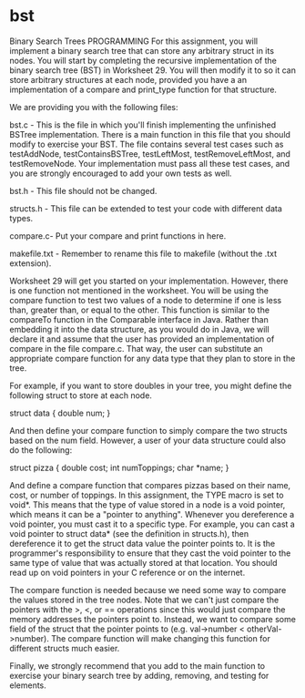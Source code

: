 # bst

Binary Search Trees
PROGRAMMING
For this assignment, you will implement a binary search tree that can store any arbitrary struct in its nodes.
You will start by completing the recursive implementation of the binary search tree (BST) in Worksheet
29. You will then modify it to so it can store arbitrary structures at each node, provided you have a an
implementation of a compare and print_type function for that structure.

We are providing you with the following files:

bst.c - This is the file in which you'll finish implementing the unfinished BSTree implementation. There is
a main function in this file that you should modify to exercise your BST. The file contains several test
cases such as testAddNode, testContainsBSTree, testLeftMost, testRemoveLeftMost, and
testRemoveNode. Your implementation must pass all these test cases, and you are strongly
encouraged to add your own tests as well.

bst.h - This file should not be changed.

structs.h - This file can be extended to test your code with different data types.

compare.c- Put your compare and print functions in here.

makefile.txt - Remember to rename this file to makefile (without the .txt extension).

Worksheet 29 will get you started on your implementation. However, there is one function not mentioned in
the worksheet. You will be using the compare function to test two values of a node to determine if one is less
than, greater than, or equal to the other. This function is similar to the compareTo function in the
Comparable interface in Java. Rather than embedding it into the data structure, as you would do in Java, we
will declare it and assume that the user has provided an implementation of compare in the file compare.c.
That way, the user can substitute an appropriate compare function for any data type that they plan to store in
the tree.

For example, if you want to store doubles in your tree, you might define the following struct to store at each
node.

struct data {
double num;
}

And then define your compare function to simply compare the two structs based on the num field. However,
a user of your data structure could also do the following:

struct pizza {
double cost;
int numToppings;
char *name;
}

And define a compare function that compares pizzas based on their name, cost, or number of toppings.
In this assignment, the TYPE macro is set to void*. This means that the type of value stored in a node is a
void pointer, which means it can be a "pointer to anything". Whenever you dereference a void pointer, you
must cast it to a specific type. For example, you can cast a void pointer to struct data* (see the definition in
structs.h), then dereference it to get the struct data value the pointer points to. It is the programmer's
responsibility to ensure that they cast the void pointer to the same type of value that was actually stored at
that location. You should read up on void pointers in your C reference or on the internet.

The compare function is needed because we need some way to compare the values stored in the tree nodes.
Note that we can't just compare the pointers with the >, <, or == operations since this would just compare
the memory addresses the pointers point to. Instead, we want to compare some field of the struct that the
pointer points to (e.g. val->number < otherVal->number). The compare function will make changing this
function for different structs much easier.

Finally, we strongly recommend that you add to the main function to exercise your binary search tree by
adding, removing, and testing for elements.